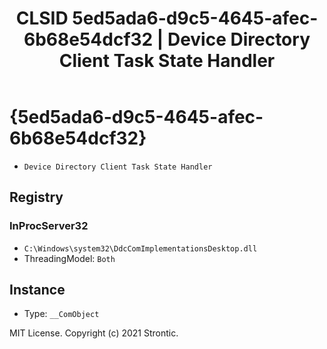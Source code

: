 ﻿---
title: "CLSID 5ed5ada6-d9c5-4645-afec-6b68e54dcf32 | Device Directory Client Task State Handler"
excerpt: What is COM-Object CLSID 5ed5ada6-d9c5-4645-afec-6b68e54dcf32?
---

# {5ed5ada6-d9c5-4645-afec-6b68e54dcf32}

* `Device Directory Client Task State Handler`

## Registry


### InProcServer32

* `C:\Windows\system32\DdcComImplementationsDesktop.dll`
* ThreadingModel: `Both`

## Instance

* Type: `__ComObject`

MIT License. Copyright (c) 2021 Strontic.


